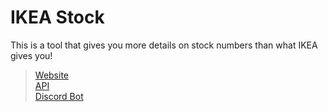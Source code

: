 # IKEA Stock
This is a tool that gives you more details on stock numbers than what IKEA gives you!

> [Website](https://ikeastock.xyz)\
> [API](https://github.com/IKEAStock/API)\
> [Discord Bot](https://github.com/IKEAStock/bot)

<!--- ![Logo](https://github.com/IkeaStock/.github/blob/main/ikeaStock.png) --->

